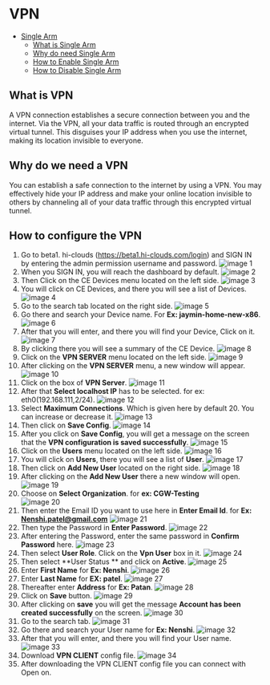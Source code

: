 # VPN
<!-- TOC -->

- [Single Arm](#single-arm)
    - [What is Single Arm](#what-is-single-arm)
    - [Why do need Single Arm](#why-do-need-single-arm)
    - [How to Enable Single Arm](#how-to-enable-single-arm)
    - [How to Disable Single Arm](#how-to-disable-single-arm)

<!-- /TOC -->

## What is VPN
A VPN connection establishes a secure connection between you and the internet. Via the VPN, all your data traffic is routed through an encrypted virtual tunnel. This disguises your IP address when you use the internet, making its location invisible to everyone.

## Why do we need a VPN
You can establish a safe connection to the internet by using a VPN. You may effectively hide your IP address and make your online location invisible to others by channeling all of your data traffic through this encrypted virtual tunnel.

## How to configure the VPN
1. Go to beta1. hi-clouds (https://beta1.hi-clouds.com/login) and SIGN IN by entering the admin permission username and password.
   ![image 1](https://github.com/Nancypatel1103/ComplianceClient/assets/153616269/c4695a68-a219-4d11-b945-bf048dbd4248)
2. When you SIGN IN, you will reach the dashboard by default.
   ![image 2](https://github.com/Nancypatel1103/ComplianceClient/assets/153616269/f1023f7f-e2e0-425c-8fb2-7f34c2d6d354)
3. Then Click on the CE Devices menu located on the left side.
   ![image 3](https://github.com/Nancypatel1103/ComplianceClient/assets/153616269/a43e2bc5-9f8a-4cc5-8bcf-8c834a295cea)
4. You will click on CE Devices, and there you will see a list of Devices.
   ![image 4](https://github.com/Nancypatel1103/ComplianceClient/assets/153616269/3d0b932e-7f68-4c14-badc-4c29204d3c50)
5. Go to the search tab located on the right side.
   ![image 5](https://github.com/Nancypatel1103/ComplianceClient/assets/153616269/3a9d22df-724d-4b1f-aa1d-4068ae048979)
6. Go there and search your Device name. For **Ex: jaymin-home-new-x86**.
   ![image 6](https://github.com/Nancypatel1103/ComplianceClient/assets/153616269/ebd4a68b-21d6-4f82-9b6d-82c564adeaed)
7. After that you will enter, and there you will find your Device, Click on it.
   ![image 7](https://github.com/Nancypatel1103/ComplianceClient/assets/153616269/287c649f-5f0a-49c8-ba25-32fbe21e340e)
8. By clicking there you will see a summary of the CE Device.
   ![image 8](https://github.com/Nancypatel1103/ComplianceClient/assets/153616269/3a554ee8-f1d5-4f76-b7b3-63b68065bfd9)
9. Click on the **VPN SERVER** menu located on the left side.
    ![image 9](https://github.com/Nancypatel1103/ComplianceClient/assets/153616269/5702af0f-0d10-4677-9b38-3b43aa235c24)
10. After clicking on the **VPN SERVER** menu, a new window will appear.
    ![image 10](https://github.com/Nancypatel1103/ComplianceClient/assets/153616269/93d6801e-5448-49ab-af05-b4cecdf45cc2)
11. Click on the box of **VPN Server**.
    ![image 11](https://github.com/Nancypatel1103/ComplianceClient/assets/153616269/704c718b-c32d-4518-9dda-73824196741f)
12. After that **Select localhost IP** has to be selected. for ex: eth0(192.168.111,2/24).
    ![image 12](https://github.com/Nancypatel1103/ComplianceClient/assets/153616269/d63cd022-f21c-4e7b-96a7-5570d4102380)
13. Select **Maximum Connections**. Which is given here by default 20. You can increase or decrease it.
    ![image 13](https://github.com/Nancypatel1103/ComplianceClient/assets/153616269/6bc03ca7-3c16-49fe-8610-d943605c4942)
14. Then click on **Save Config**.
    ![image 14](https://github.com/Nancypatel1103/ComplianceClient/assets/153616269/bffb87b0-2b24-4ea8-9e38-e8017b2b4da8)
15. After you click on **Save Config**, you will get a message on the screen that the **VPN configuration is saved successfully**.
    ![image 15](https://github.com/Nancypatel1103/ComplianceClient/assets/153616269/7c3ff548-0cbf-4124-ac63-1298933e995c)
16. Click on the **Users** menu located on the left side.
    ![image 16](https://github.com/Nancypatel1103/ComplianceClient/assets/153616269/262b361d-60f1-4302-afd9-0ff83f9c15a9)
17. You will click on **Users**, there you will see a list of **User**.
    ![image 17](https://github.com/Nancypatel1103/ComplianceClient/assets/153616269/326b9f4f-4ef4-4539-b241-ec6173da4f37)
18. Then click on **Add New User** located on the right side.
    ![image 18](https://github.com/Nancypatel1103/ComplianceClient/assets/153616269/5bab8270-dc7a-463c-95e9-e87a8da26514)
19. After clicking on the **Add New User** there a new window will open.
    ![image 19](https://github.com/Nancypatel1103/ComplianceClient/assets/153616269/31b32b34-6ce1-4a23-8692-597eb108bb7e)
20. Choose on **Select Organization**. for **ex: CGW-Testing**    
    ![image 20](https://github.com/Nancypatel1103/ComplianceClient/assets/153616269/2d6ac118-7e49-4fb5-944d-b69964dbe956)
21. Then enter the Email ID you want to use here in **Enter Email Id**. for **Ex: Nenshi.patel@gmail.com**
    ![image 21](https://github.com/Nancypatel1103/ComplianceClient/assets/153616269/81de92ed-3d7e-420d-8523-31c0f5e13f43)
22. Then type the Password  in **Enter Password**.
    ![image 22](https://github.com/Nancypatel1103/ComplianceClient/assets/153616269/90ab1f9a-6701-4119-9e34-ca2751c755f3)
23. After entering the Password, enter the same password in **Confirm Password** here.
    ![image 23](https://github.com/Nancypatel1103/ComplianceClient/assets/153616269/3f5a0742-1d63-466b-8634-83319c8b850e)
24. Then select **User Role**. Click on the **Vpn User** box in it.
    ![image 24](https://github.com/Nancypatel1103/ComplianceClient/assets/153616269/f4bf14c2-214e-4e5e-88c8-7283ad9f5e84)
25. Then select **User Status ** and click on **Active**.
    ![image 25](https://github.com/Nancypatel1103/ComplianceClient/assets/153616269/5d35ae5b-26cf-4baa-a3f2-5284a32def65)
26. Enter **First Name** for **Ex: Nenshi**.
    ![image 26](https://github.com/Nancypatel1103/ComplianceClient/assets/153616269/1c2060fe-9ef9-489b-a4d0-ebc6e87e069a)
27. Enter **Last Name** for **EX: patel**.
    ![image 27](https://github.com/Nancypatel1103/ComplianceClient/assets/153616269/3aec6246-7f0b-4df2-92ff-996c25b85602)
28. Thereafter enter **Address** for **Ex: Patan**.
    ![image 28](https://github.com/Nancypatel1103/ComplianceClient/assets/153616269/e77e532c-83bf-40d4-8dc0-70f0c24f42ba)
29. Click on **Save** button.
    ![image 29](https://github.com/Nancypatel1103/ComplianceClient/assets/153616269/dd4f6549-3f55-4e6f-a0f2-d5a417a0e889)
30. After clicking on **save** you will get the message **Account has been created successfully** on the screen.
    ![image 30](https://github.com/Nancypatel1103/ComplianceClient/assets/153616269/83d02df5-fe64-4d59-986b-3288d784eba5)
31. Go to the search tab.
    ![image 31](https://github.com/Nancypatel1103/ComplianceClient/assets/153616269/c321ff86-bfc6-4d93-a87e-e5afe9a47b3a)
32. Go there and search your User name for **Ex: Nenshi**.
    ![image 32](https://github.com/Nancypatel1103/ComplianceClient/assets/153616269/e70060aa-2e9b-4c79-b2a4-d05f540bec62)
33. After that you will enter, and there you will find your User name.
    ![image 33](https://github.com/Nancypatel1103/ComplianceClient/assets/153616269/43751f0d-3fb7-4f68-ba24-836cffd045fe)
34. Download **VPN CLIENT** config file.
    ![image 34](https://github.com/Nancypatel1103/ComplianceClient/assets/153616269/8eece187-a1ad-4bc7-bbad-3700964ed0b5)
35. After downloading the VPN CLIENT config file you can connect with Open on.
    
    
    
    
